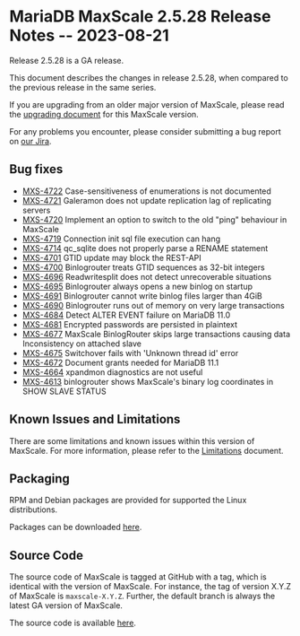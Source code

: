 # MariaDB MaxScale 2.5.28 Release Notes -- 2023-08-21

Release 2.5.28 is a GA release.

This document describes the changes in release 2.5.28, when compared to the
previous release in the same series.

If you are upgrading from an older major version of MaxScale, please read the
[upgrading document](../Upgrading/Upgrading-To-MaxScale-2.5.md) for
this MaxScale version.

For any problems you encounter, please consider submitting a bug
report on [our Jira](https://jira.mariadb.org/projects/MXS).

## Bug fixes

* [MXS-4722](https://jira.mariadb.org/browse/MXS-4722) Case-sensitiveness of enumerations is not documented
* [MXS-4721](https://jira.mariadb.org/browse/MXS-4721) Galeramon does not update replication lag of replicating servers
* [MXS-4720](https://jira.mariadb.org/browse/MXS-4720) Implement an option to switch to the old "ping" behaviour in MaxScale
* [MXS-4719](https://jira.mariadb.org/browse/MXS-4719) Connection init sql file execution can hang
* [MXS-4714](https://jira.mariadb.org/browse/MXS-4714) qc_sqlite does not properly parse a RENAME statement
* [MXS-4701](https://jira.mariadb.org/browse/MXS-4701) GTID update may block the REST-API
* [MXS-4700](https://jira.mariadb.org/browse/MXS-4700) Binlogrouter treats GTID sequences as 32-bit integers
* [MXS-4696](https://jira.mariadb.org/browse/MXS-4696) Readwritesplit does not detect unrecoverable situations
* [MXS-4695](https://jira.mariadb.org/browse/MXS-4695) Binlogrouter always opens a new binlog on startup
* [MXS-4691](https://jira.mariadb.org/browse/MXS-4691) Binlogrouter cannot write binlog files larger than 4GiB
* [MXS-4690](https://jira.mariadb.org/browse/MXS-4690) Binlogrouter runs out of memory on very large transactions
* [MXS-4684](https://jira.mariadb.org/browse/MXS-4684) Detect ALTER EVENT failure on MariaDB 11.0
* [MXS-4681](https://jira.mariadb.org/browse/MXS-4681) Encrypted passwords are persisted in plaintext
* [MXS-4677](https://jira.mariadb.org/browse/MXS-4677) MaxScale BinlogRouter skips large transactions causing data Inconsistency on attached slave
* [MXS-4675](https://jira.mariadb.org/browse/MXS-4675) Switchover fails with 'Unknown thread id' error
* [MXS-4672](https://jira.mariadb.org/browse/MXS-4672) Document grants needed for MariaDB 11.1
* [MXS-4664](https://jira.mariadb.org/browse/MXS-4664) xpandmon diagnostics are not useful
* [MXS-4613](https://jira.mariadb.org/browse/MXS-4613) binlogrouter shows MaxScale's binary log coordinates in SHOW SLAVE STATUS

## Known Issues and Limitations

There are some limitations and known issues within this version of MaxScale.
For more information, please refer to the [Limitations](../About/Limitations.md) document.

## Packaging

RPM and Debian packages are provided for supported the Linux distributions.

Packages can be downloaded [here](https://mariadb.com/downloads/#mariadb_platform-mariadb_maxscale).

## Source Code

The source code of MaxScale is tagged at GitHub with a tag, which is identical
with the version of MaxScale. For instance, the tag of version X.Y.Z of MaxScale
is `maxscale-X.Y.Z`. Further, the default branch is always the latest GA version
of MaxScale.

The source code is available [here](https://github.com/mariadb-corporation/MaxScale).
